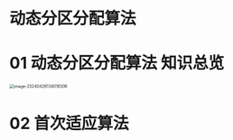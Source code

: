 # 动态分区分配算法



# 01 动态分区分配算法 知识总览

<img src="https://cvp.oss-cn-shanghai.aliyuncs.com/picgo/202404261340582.png" alt="image-20240426134018306" style="zoom: 50%;" />



# 02 首次适应算法

